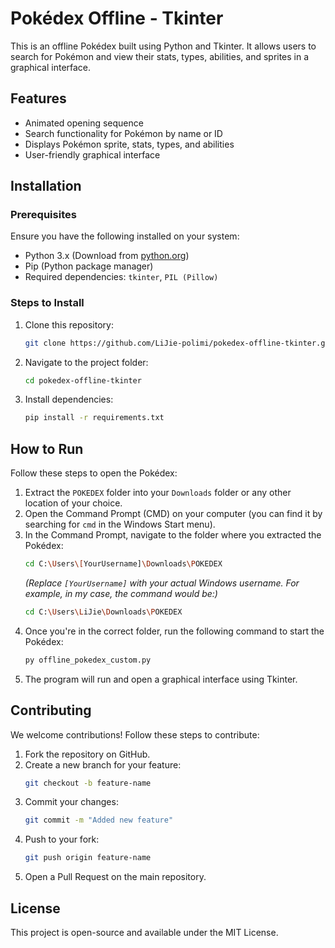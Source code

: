 # Pokédex Offline - Tkinter

This is an offline Pokédex built using Python and Tkinter. It allows users to search for Pokémon and view their stats, types, abilities, and sprites in a graphical interface.

## Features
- Animated opening sequence
- Search functionality for Pokémon by name or ID
- Displays Pokémon sprite, stats, types, and abilities
- User-friendly graphical interface

## Installation
### Prerequisites
Ensure you have the following installed on your system:
- Python 3.x (Download from [python.org](https://www.python.org/))
- Pip (Python package manager)
- Required dependencies: `tkinter`, `PIL (Pillow)`

### Steps to Install
1. Clone this repository:
   ```sh
   git clone https://github.com/LiJie-polimi/pokedex-offline-tkinter.git
   ```
2. Navigate to the project folder:
   ```sh
   cd pokedex-offline-tkinter
   ```
3. Install dependencies:
   ```sh
   pip install -r requirements.txt
   ```

## How to Run
Follow these steps to open the Pokédex:

1. Extract the `POKEDEX` folder into your `Downloads` folder or any other location of your choice.
2. Open the Command Prompt (CMD) on your computer (you can find it by searching for `cmd` in the Windows Start menu).
3. In the Command Prompt, navigate to the folder where you extracted the Pokédex:
   ```sh
   cd C:\Users\[YourUsername]\Downloads\POKEDEX
   ```
   *(Replace `[YourUsername]` with your actual Windows username. For example, in my case, the command would be:)*
   ```sh
   cd C:\Users\LiJie\Downloads\POKEDEX
   ```
4. Once you're in the correct folder, run the following command to start the Pokédex:
   ```sh
   py offline_pokedex_custom.py
   ```
5. The program will run and open a graphical interface using Tkinter.

## Contributing
We welcome contributions! Follow these steps to contribute:
1. Fork the repository on GitHub.
2. Create a new branch for your feature:
   ```sh
   git checkout -b feature-name
   ```
3. Commit your changes:
   ```sh
   git commit -m "Added new feature"
   ```
4. Push to your fork:
   ```sh
   git push origin feature-name
   ```
5. Open a Pull Request on the main repository.

## License
This project is open-source and available under the MIT License.

